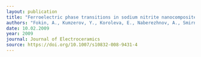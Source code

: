 ```yaml
---
layout: publication
title: "Ferroelectric phase transitions in sodium nitrite nanocomposites"
authors: "Fokin, A., Kumzerov, Y., Koroleva, E., Naberezhnov, A., Smirnov, O., Tovar, M., . . . Glazman, M."
date: 10.02.2009
year: 2009
journal: Journal of Electroceramics
source: https://doi.org/10.1007/s10832-008-9431-4
---
```

